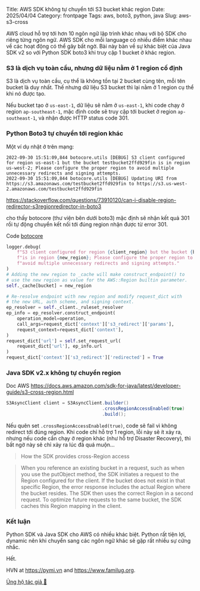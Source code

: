 Title: AWS SDK không tự chuyển tới S3 bucket khác region
Date: 2025/04/04
Category: frontpage
Tags: aws, boto3, python, java
Slug: aws-s3-cross

AWS cloud hỗ trợ tới hơn 10 ngôn ngữ lập trình khác nhau với bộ SDK cho riêng từng ngôn ngữ.
AWS SDK cho mỗi language có nhiều điểm khác nhau về các hoạt động có thể gây bất ngờ.
Bài này bàn về sự khác biệt của Java SDK v2 so với Python SDK boto3 khi truy cập 1 bucket ở khác region.

### S3 là dịch vụ toàn cầu, nhưng dữ liệu nằm ở 1 region cố định
S3 là dịch vụ toàn cầu, cụ thể là không tồn tại 2 bucket cùng tên, mỗi tên bucket là duy nhất. 
Thế nhưng dữ liệu S3 bucket thì lại nằm ở 1 region cụ thể khi nó được tạo.

Nếu bucket tạo ở `us-east-1`, dữ liệu sẽ nằm ở `us-east-1`, khi code chạy ở region `ap-southeast-1`, mặc định code sẽ truy cập tới bucket ở region `ap-southeast-1`, và nhận được HTTP status code 301.

### Python Boto3 tự chuyển tới region khác
Một ví dụ nhặt ở trên mạng: 
```
2022-09-30 15:51:09,844 botocore.utils [DEBUG] S3 client configured for region us-east-1 but the bucket testbucket2ffd929fin is in region us-west-2; Please configure the proper region to avoid multiple unnecessary redirects and signing attempts.
2022-09-30 15:51:09,844 botocore.utils [DEBUG] Updating URI from https://s3.amazonaws.com/testbucket2ffd929fin to https://s3.us-west-2.amazonaws.com/testbucket2ffd929fin
```

<https://stackoverflow.com/questions/73910120/can-i-disable-region-redirector-s3regionredirector-in-boto3>

cho thấy botocore (thư viện bên dưới boto3) mặc định sẽ nhận kết quả 301 rồi tự động chuyển kết nối tới đúng region nhận được từ error 301.

Code [botocore](https://github.com/boto/botocore/blob/71c41781a74c55e9f64c2424d6c11513b9ee704d/botocore/utils.py#L1806C1-L1836C1)
```py
logger.debug(
    f"S3 client configured for region {client_region} but the bucket {bucket} "
    f"is in region {new_region}; Please configure the proper region to "
    f"avoid multiple unnecessary redirects and signing attempts."
)
# Adding the new region to _cache will make construct_endpoint() to
# use the new region as value for the AWS::Region builtin parameter.
self._cache[bucket] = new_region

# Re-resolve endpoint with new region and modify request_dict with
# the new URL, auth scheme, and signing context.
ep_resolver = self._client._ruleset_resolver
ep_info = ep_resolver.construct_endpoint(
    operation_model=operation,
    call_args=request_dict['context']['s3_redirect']['params'],
    request_context=request_dict['context'],
)
request_dict['url'] = self.set_request_url(
    request_dict['url'], ep_info.url
)
request_dict['context']['s3_redirect']['redirected'] = True
```

### Java SDK v2.x không tự chuyển region

Doc AWS <https://docs.aws.amazon.com/sdk-for-java/latest/developer-guide/s3-cross-region.html>
```java
S3AsyncClient client = S3AsyncClient.builder()
                                    .crossRegionAccessEnabled(true)
                                    .build();
```

Nếu quên set `.crossRegionAccessEnabled(true)`, code sẽ fail vì không redirect tới đúng region. Khi code chỉ hỗ trợ 1 region, lỗi này sẽ ít xảy ra, nhưng nếu code cần chạy ở region khác (như hỗ trợ Disaster Recovery),
thì bất ngờ này sẽ chỉ xảy ra lúc đã quá muộn...

> How the SDK provides cross-Region access

> When you reference an existing bucket in a request, such as when you use the putObject method, the SDK initiates a request to the Region configured for the client.
> If the bucket does not exist in that specific Region, the error response includes the actual Region where the bucket resides. The SDK then uses the correct Region in a second request.
> To optimize future requests to the same bucket, the SDK caches this Region mapping in the client.
                            
### Kết luận
Python SDK và Java SDK cho AWS có nhiều khác biệt. Python rất tiện lợi, dynamic nên khi chuyển sang các ngôn ngữ khác sẽ gặp rất nhiều sự cứng nhắc.

Hết.

HVN at <https://pymi.vn> and <https://www.familug.org>.

[Ủng hộ tác giả 🍺](https://www.familug.org/p/ung-ho.html)
